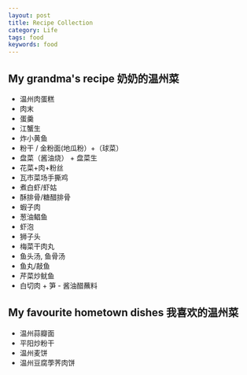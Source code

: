 ```yaml
---
layout: post
title: Recipe Collection
category: Life
tags: food
keywords: food
---
```


## My grandma's recipe 奶奶的温州菜
- 温州肉蛋糕
- 肉末
- 蛋羹
- 江蟹生
- 炸小黄鱼
- 粉干 / 金粉面(地瓜粉）+（球菜）
- 盘菜（酱油烧） + 盘菜生
- 花菜+肉+粉丝
- 瓦市菜场手撕鸡
- 煮白虾/虾姑
- 酥排骨/糖醋排骨
- 蝦子肉
- 葱油鲳鱼
- 虾泡
- 狮子头 
- 梅菜干肉丸
- 鱼头汤, 鱼骨汤
- 鱼丸/敲鱼
- 芹菜炒鱿鱼
- 白切肉 + 笋 - 酱油醋蘸料

## My favourite hometown dishes 我喜欢的温州菜
- 温州蒜瓣面 
- 平阳炒粉干
- 温州麦饼
- 温州豆腐荸荠肉饼
